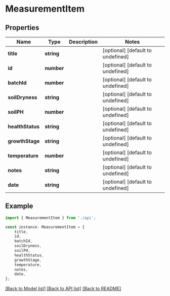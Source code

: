 # MeasurementItem


## Properties

Name | Type | Description | Notes
------------ | ------------- | ------------- | -------------
**title** | **string** |  | [optional] [default to undefined]
**id** | **number** |  | [optional] [default to undefined]
**batchId** | **number** |  | [optional] [default to undefined]
**soilDryness** | **string** |  | [optional] [default to undefined]
**soilPH** | **number** |  | [optional] [default to undefined]
**healthStatus** | **string** |  | [optional] [default to undefined]
**growthStage** | **string** |  | [optional] [default to undefined]
**temperature** | **number** |  | [optional] [default to undefined]
**notes** | **string** |  | [optional] [default to undefined]
**date** | **string** |  | [optional] [default to undefined]

## Example

```typescript
import { MeasurementItem } from './api';

const instance: MeasurementItem = {
    title,
    id,
    batchId,
    soilDryness,
    soilPH,
    healthStatus,
    growthStage,
    temperature,
    notes,
    date,
};
```

[[Back to Model list]](../README.md#documentation-for-models) [[Back to API list]](../README.md#documentation-for-api-endpoints) [[Back to README]](../README.md)
